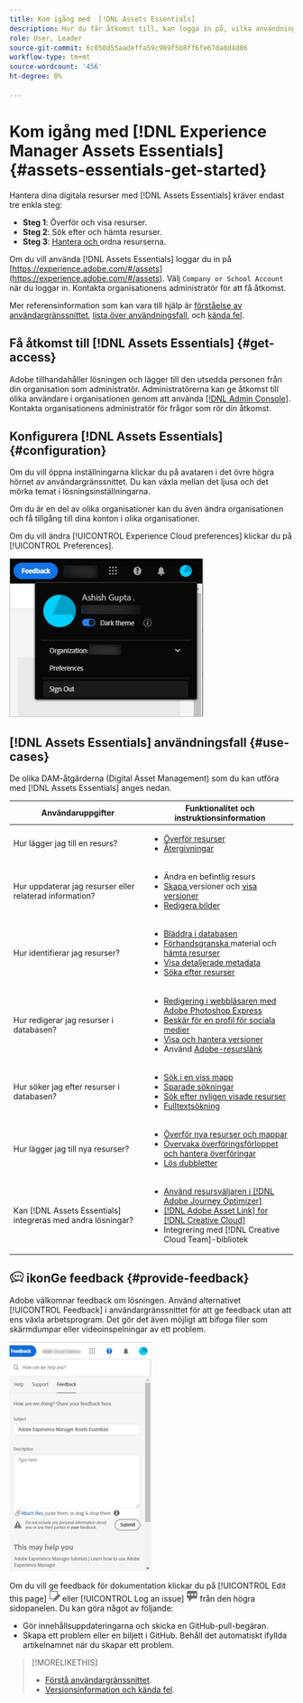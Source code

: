 ```yaml
---
title: Kom igång med  [!DNL Assets Essentials]
description: Hur du får åtkomst till, kan logga in på, vilka användningsfall som stöds och kända problem i [!DNL Assets Essentials].
role: User, Leader
source-git-commit: 6c050d55aadeffa59c989f5b8ff6fe67da0d4d86
workflow-type: tm+mt
source-wordcount: '456'
ht-degree: 0%

---
```


# Kom igång med [!DNL Experience Manager Assets Essentials] {#assets-essentials-get-started}

<!-- TBD: Make links for these steps. -->

Hantera dina digitala resurser med [!DNL Assets Essentials] kräver endast tre enkla steg:

* **Steg 1**:  [](/help/add-delete.md) Överför och  [](/help/navigate-view.md) visa resurser.
* **Steg 2**:  [](/help/search.md) Sök efter och  [](/help/manage-organize.md#download) hämta resurser.
* **Steg 3**:  [Hantera och ](/help/manage-organize.md) ordna resurserna.

Om du vill använda [!DNL Assets Essentials] loggar du in på [https://experience.adobe.com/#/assets](https://experience.adobe.com/#/assets). Välj `Company or School Account` när du loggar in. Kontakta organisationens administratör för att få åtkomst.

Mer referensinformation som kan vara till hjälp är [förståelse av användargränssnittet](/help/navigate-view.md), [lista över användningsfall](#use-cases), <!-- TBD: [supported file types](/help/supported-file-formats.md), --> och [kända fel](/help/release-notes.md#known-issues).

## Få åtkomst till [!DNL Assets Essentials] {#get-access}

Adobe tillhandahåller lösningen och lägger till den utsedda personen från din organisation som administratör. Administratörerna kan ge åtkomst till olika användare i organisationen genom att använda [[!DNL Admin Console]](https://helpx.adobe.com/enterprise/admin-guide.html/enterprise/using/welcome.ug.html). Kontakta organisationens administratör för frågor som rör din åtkomst.

## Konfigurera [!DNL Assets Essentials] {#configuration}

Om du vill öppna inställningarna klickar du på avataren i det övre högra hörnet av användargränssnittet. Du kan växla mellan det ljusa och det mörka temat i lösningsinställningarna.

Om du är en del av olika organisationer kan du även ändra organisationen och få tillgång till dina konton i olika organisationer.

Om du vill ändra [!UICONTROL Experience Cloud preferences] klickar du på [!UICONTROL Preferences].

![Inställning för växling av mörkt och ljust tema](assets/theme-change.png)

<!-- TBD: What can admins configure? What more can users configure? Any doc that describes Exp Cloud preferences? 
Metadata forms is out of the scope of 6/17 GA. When the functionality is added, link to it from here. It is about configuring metadata UI. -->

<!-- TBD: This section contains beta-specific video that will be updated post-GA.

## Login experience {#login-experience}

When logging in, after providing the credentials, you can be prompted to select an account. In this case, select `Company or School Account` to proceed.

![Select an account to login](assets/do-not-localize/login-experience.gif)
-->

## [!DNL Assets Essentials] användningsfall {#use-cases}

De olika DAM-åtgärderna (Digital Asset Management) som du kan utföra med [!DNL Assets Essentials] anges nedan.

| Användaruppgifter | Funktionalitet och instruktionsinformation |
|-----|------|
| Hur lägger jag till en resurs? | <ul> <li> [Överför resurser](/help/add-delete.md) </li> <li> [Återgivningar](/help/add-delete.md#renditions) </li> </ul> |
| Hur uppdaterar jag resurser eller relaterad information? | <ul> <li>Ändra en befintlig resurs</li> <li>[Skapa ](/help/manage-organize.md#create-versions) versioner och  [visa versioner](/help/manage-organize.md#view-versions)</li> <li>[Redigera bilder](/help/edit-images.md)</li> </ul> |
| Hur identifierar jag resurser? | <ul> <li>[Bläddra i databasen](/help/navigate-view.md#view-assets-and-details) </li> <li> [Förhandsgranska ](/help/navigate-view.md#preview-assets) material och  [hämta resurser](/help/manage-organize.md#download) </li> <li>[Visa detaljerade metadata](/help/metadata.md) </li> <li>[Söka efter resurser](/help/search.md)</li></ul> |
| Hur redigerar jag resurser i databasen? | <ul> <li>[Redigering i webbläsaren med Adobe Photoshop Express](/help/edit-images.md)</li> <li>[Beskär för en profil för sociala medier](/help/edit-images.md#crop-straighten-images)</li> <li>[Visa och hantera versioner](/help/manage-organize.md#view-versions)</li> <li>Använd [Adobe-resurslänk](/help/integration.md#integrations)</ul></ul> |
| Hur söker jag efter resurser i databasen? | <ul> <li>[Sök i en viss mapp](/help/search.md#refine-search-results)</li> <li>[Sparade sökningar](/help/search.md#saved-search)</li> <li>[Sök efter nyligen visade resurser](/help/search.md)</li> <li>[Fulltextsökning](/help/search.md) |
| Hur lägger jag till nya resurser? | <ul> <li>[Överför nya resurser och mappar](/help/add-delete.md#add-assets)</li> <li>[Övervaka överföringsförloppet och hantera överföringar](/help/add-delete.md#upload-progress)</li> <li>[Lös dubbletter](/help/add-delete.md#resolve-upload-fails)</li> </ul> |
| Kan [!DNL Assets Essentials] integreras med andra lösningar? | <ul> <li>[Använd resursväljaren i [!DNL Adobe Journey Optimizer]](/help/integration.md)</li> <li>[[!DNL Adobe Asset Link] for [!DNL Creative Cloud]](/help/integration.md)</li> <li>Integrering med [!DNL Creative Cloud Team]-bibliotek</li> </ul> |

<!--TBD: Merge in above table when these use cases are documented/available.
| How do I delete assets? | <ul> <li>[Delete assets](/help/manage-organize.md)</li> <li>Recover deleted assets</li> <li>Permanently delete assets</li> </ul> |
| How do I share assets or find shared assets? | <ul> <li>Shared by me</li> <li>Shared with me</li> <li>Share for comments and review</li> <li>Unshare assets</li> </ul> |
| How do I collaborate with others and get my assets reviewed | <ul> <li>Share for review</li> <li>Provide comments. Resolve and filter comments</li> <li>Annotations on images</li> <li>Assign tasks to specific users and prioritize</li> </ul> |
-->

## ![feedback-](assets/do-not-localize/feedback-icon.png) ikonGe feedback {#provide-feedback}

Adobe välkomnar feedback om lösningen. Använd alternativet [!UICONTROL Feedback] i användargränssnittet för att ge feedback utan att ens växla arbetsprogram. Det gör det även möjligt att bifoga filer som skärmdumpar eller videoinspelningar av ett problem.

![feedback-alternativ i gränssnittet](assets/feedback-panel.png)

Om du vill ge feedback för dokumentation klickar du på [!UICONTROL Edit this page] ![redigera sidan](assets/do-not-localize/edit-page.png) eller [!UICONTROL Log an issue] ![skapa ett GitHub-problem](assets/do-not-localize/github-issue.png) från den högra sidopanelen. Du kan göra något av följande:

* Gör innehållsuppdateringarna och skicka en GitHub-pull-begäran.
* Skapa ett problem eller en biljett i GitHub. Behåll det automatiskt ifyllda artikelnamnet när du skapar ett problem.

>[!MORELIKETHIS]
>
>* [Förstå användargränssnittet](/help/navigate-view.md).
>* [Versionsinformation och kända fel](/help/release-notes.md).


<!-- TBD: 
>* [Supported file types](/help/supported-file-formats.md).
-->
